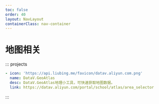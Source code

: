 ```yaml
---
toc: false
order: 40
layout: NavLayout
containerClass: nav-container
---
```


# 地图相关

::: projects

```yaml
- icon: 'https://api.liubing.me/favicon/datav.aliyun.com.png'
  name: DataV.GeoAtlas
  desc: DataV.GeoAtlas地理小工具，可快速获取地图数据。
  link: https://datav.aliyun.com/portal/school/atlas/area_selector
```

:::
